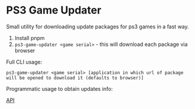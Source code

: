 # PS3 Game Updater

Small utility for downloading update packages for ps3 games in a fast way.

1. Install pnpm
2. `ps3-game-updater <game serial>` - this will download each package via browser

Full CLI usage:

`ps3-game-updater <game serial> [application in which url of package will be opened to download it (defaults to browser)]`

Programmatic usage to obtain updates info:

[API](https://paka.dev/npm/ps3-game-updater)
